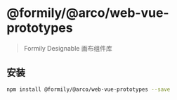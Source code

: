 # @formily/@arco/web-vue-prototypes

> Formily Designable 画布组件库

## 安装

```bash
npm install @formily/@arco/web-vue-prototypes --save
```
